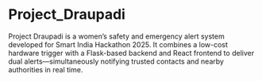 # Project_Draupadi
Project Draupadi is a women’s safety and emergency alert system developed for Smart India Hackathon 2025. It combines a low-cost hardware trigger with a Flask-based backend and React frontend to deliver dual alerts—simultaneously notifying trusted contacts and nearby authorities in real time.
